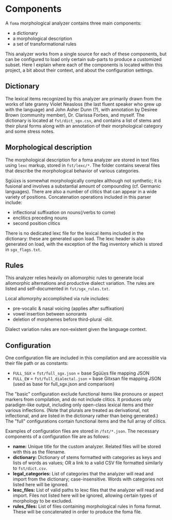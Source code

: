 # Components

A `foma` morphological analyzer contains three main components:

- a dictionary
- a morphological description
- a set of transformational rules

This analyzer works from a single source for each of these components, but can be configured to load only certain sub-parts to produce a customized subset. Here I explain where each of the components is located within this project, a bit about their context, and about the configuration settings.

## Dictionary

The lexical items recognized by this analyzer are primarily drawn from the works of late granny Violet Neasloss (the last fluent speaker who grew up with the language) and John Asher Dunn (?), with annotation by Desiree Brown (community member), Dr. Clarissa Forbes, and myself. The dictionary is located at `fst/dict_sgx.csv`, and contains a list of stems and their plural forms along with an annotation of their morphological category and some stress notes.

## Morphological description

The morphological description for a foma analyzer are stored in text files using `lexc` markup, stored in `fst/lexc/*`. The folder contains several files that describe the morphological behavior of various categories.

Sgüüx̣s is somewhat morphologically complex although not synthetic; it is fusional and involves a substantial amount of compounding (cf. Germanic languages). There are also a number of clitics that can appear in a wide variety of positions. Concatenation operations included in this parser include:

- inflectional suffixation on nouns(/verbs to come)
- enclitics preceding nouns
- second position clitics

There is no dedicated lexc file for the lexical items included in the dictionary: these are generated upon load. The lexc header is also generated on load, with the exception of the flag inventory which is stored in `sgx_flags.txt`.

## Rules

This analyzer relies heavily on allomorphic rules to generate local allomorphic alternations and productive dialect variation. The rules are listed and self-documented in `fst/sgx_rules.txt`.

Local allomorphy accomplished via rule includes:

- pre-vocalic & nasal voicing (applies after suffixation)
- vowel insertion between sonorants
- deletion of morphemes before third-plural *-diit*.

Dialect variation rules are non-existent given the language context.

## Configuration

One configuration file are included in this compilation and are accessible via their file path or as constants:

* `FULL_SGX` = `fst/full_sgx.json` = base Sgüüx̣s file mapping JSON
* `FULL_EW` = `fst/full_dialectal.json` = base Gitxsan file mapping JSON (used as base for full_sgx.json and comparison)

The "basic" configuration exclude functional items like pronouns or aspect markers from compilation, and do not include clitics. It produces only paradigm-like output, including only open-class lexical items and their various inflections. (Note that plurals are treated as derivational, not inflectional, and are listed in the dictionary rather than being generated.) The "full" configurations contain functional items and the full array of clitics.

Examples of configuration files are stored in `/fst/*.json`. The necessary components of a configuration file are as follows:

- **name:** Unique title for the custom analyzer. Related files will be stored with this as the filename.
- **dictionary:** Dictionary of stems formatted with categories as keys and lists of words as values; OR a link to a valid CSV file formatted similarly to `fst/dict.csv`.
- **legal_categories:** List of categories that the analyzer will read and import from the dictionary; case-insensitive. Words with categories not listed here will be ignored.
- **lexc_files:** List of valid paths to lexc files that the analyzer will read and import. Files not listed here will be ignored, allowing certain types of morphology to be excluded.
- **rules_files:** List of files containing morphological rules in foma format. These will be concatenated in order to produce the foma file.
